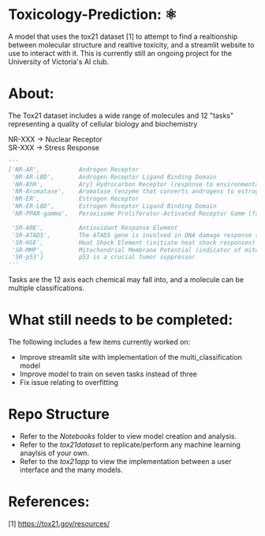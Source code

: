 # **Toxicology-Prediction: ⚛️**
A model that uses the tox21 dataset [1] to attempt to find a realtionship between molecular structure and realtive toxicity, and a streamlit website to use to interact with it.
This is currently still an ongoing project for the University of Victoria's AI club.

# About:
The Tox21 dataset includes a wide range of molecules and 12 "tasks" representing a quality of cellular biology and biochemistry

NR-XXX -> Nuclear Receptor  
SR-XXX -> Stress Response

```python
'''
['NR-AR',           Androgen Receptor  
 'NR-AR-LBD',       Androgen Receptor Ligand Binding Domain  
 'NR-AhR',          Aryl Hydrocarbon Receptor (response to environmental toxins)  
 'NR-Aromatase',    Aromatase (enzyme that converts androgens to estrogens)  
 'NR-ER',           Estrogen Receptor  
 'NR-ER-LBD',       Estrogen Receptor Ligand Binding Domain  
 'NR-PPAR-gamma',   Peroxisome Proliferator-Activated Receptor Gamm (fat storage and glucose)  

 'SR-ARE',          Antioxidant Response Element  
 'SR-ATAD5',        The ATAD5 gene is involved in DNA damage response (could lead to mutations)  
 'SR-HSE',          Heat Shock Element (initiate heat shock responses)  
 'SR-MMP',          Mitochondrial Membrane Potential (indicator of mitochondrial dysfunction) 
 'SR-p53']          p53 is a crucial tumor suppressor
'''
```

Tasks are the 12 axis each chemical may fall into, and a molecule can be multiple classifications.

# What still needs to be completed:
The following includes a few items currently worked on:
  - Improve streamlit site with implementation of the multi_classification model
  - Improve model to train on seven tasks instead of three
  - Fix issue relating to overfitting

# Repo Structure
  - Refer to the _Notebooks_ folder to view model creation and analysis.
  - Refer to the _tox21dataset_ to replicate/perform any machine learning anaylsis of your own.
  - Refer to the _tox21app_ to view the implementation between a user interface and the many models.

# References:
  [1] https://tox21.gov/resources/

